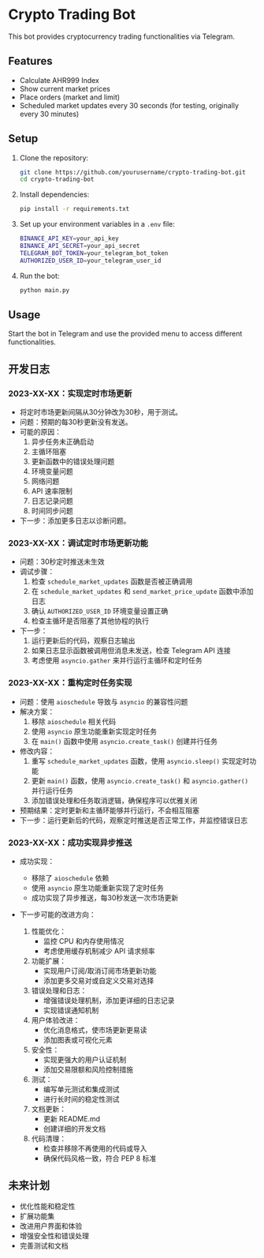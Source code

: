 # Crypto Trading Bot

This bot provides cryptocurrency trading functionalities via Telegram.

## Features

- Calculate AHR999 Index
- Show current market prices
- Place orders (market and limit)
- Scheduled market updates every 30 seconds (for testing, originally every 30 minutes)

## Setup

1. Clone the repository:
   ```bash
   git clone https://github.com/yourusername/crypto-trading-bot.git
   cd crypto-trading-bot
   ```

2. Install dependencies:
   ```bash
   pip install -r requirements.txt
   ```

3. Set up your environment variables in a `.env` file:
   ```bash
   BINANCE_API_KEY=your_api_key
   BINANCE_API_SECRET=your_api_secret
   TELEGRAM_BOT_TOKEN=your_telegram_bot_token
   AUTHORIZED_USER_ID=your_telegram_user_id
   ```

4. Run the bot:
   ```bash
   python main.py
   ```

## Usage

Start the bot in Telegram and use the provided menu to access different functionalities.

## 开发日志

### 2023-XX-XX：实现定时市场更新

- 将定时市场更新间隔从30分钟改为30秒，用于测试。
- 问题：预期的每30秒更新没有发送。
- 可能的原因：
  1. 异步任务未正确启动
  2. 主循环阻塞
  3. 更新函数中的错误处理问题
  4. 环境变量问题
  5. 网络问题
  6. API 速率限制
  7. 日志记录问题
  8. 时间同步问题
- 下一步：添加更多日志以诊断问题。

### 2023-XX-XX：调试定时市场更新功能

- 问题：30秒定时推送未生效
- 调试步骤：
  1. 检查 `schedule_market_updates` 函数是否被正确调用
  2. 在 `schedule_market_updates` 和 `send_market_price_update` 函数中添加日志
  3. 确认 `AUTHORIZED_USER_ID` 环境变量设置正确
  4. 检查主循环是否阻塞了其他协程的执行
- 下一步：
  1. 运行更新后的代码，观察日志输出
  2. 如果日志显示函数被调用但消息未发送，检查 Telegram API 连接
  3. 考虑使用 `asyncio.gather` 来并行运行主循环和定时任务

### 2023-XX-XX：重构定时任务实现

- 问题：使用 `aioschedule` 导致与 `asyncio` 的兼容性问题
- 解决方案：
  1. 移除 `aioschedule` 相关代码
  2. 使用 `asyncio` 原生功能重新实现定时任务
  3. 在 `main()` 函数中使用 `asyncio.create_task()` 创建并行任务
- 修改内容：
  1. 重写 `schedule_market_updates` 函数，使用 `asyncio.sleep()` 实现定时功能
  2. 更新 `main()` 函数，使用 `asyncio.create_task()` 和 `asyncio.gather()` 并行运行任务
  3. 添加错误处理和任务取消逻辑，确保程序可以优雅关闭
- 预期结果：定时更新和主循环能够并行运行，不会相互阻塞
- 下一步：运行更新后的代码，观察定时推送是否正常工作，并监控错误日志

### 2023-XX-XX：成功实现异步推送

- 成功实现：
  - 移除了 `aioschedule` 依赖
  - 使用 `asyncio` 原生功能重新实现了定时任务
  - 成功实现了异步推送，每30秒发送一次市场更新

- 下一步可能的改进方向：
  1. 性能优化：
     - 监控 CPU 和内存使用情况
     - 考虑使用缓存机制减少 API 请求频率
  2. 功能扩展：
     - 实现用户订阅/取消订阅市场更新功能
     - 添加更多交易对或自定义交易对选择
  3. 错误处理和日志：
     - 增强错误处理机制，添加更详细的日志记录
     - 实现错误通知机制
  4. 用户体验改进：
     - 优化消息格式，使市场更新更易读
     - 添加图表或可视化元素
  5. 安全性：
     - 实现更强大的用户认证机制
     - 添加交易限额和风险控制措施
  6. 测试：
     - 编写单元测试和集成测试
     - 进行长时间的稳定性测试
  7. 文档更新：
     - 更新 README.md
     - 创建详细的开发文档
  8. 代码清理：
     - 检查并移除不再使用的代码或导入
     - 确保代码风格一致，符合 PEP 8 标准

## 未来计划

- 优化性能和稳定性
- 扩展功能集
- 改进用户界面和体验
- 增强安全性和错误处理
- 完善测试和文档
